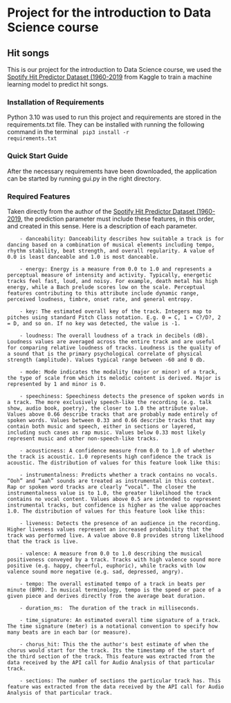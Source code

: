 # Project for the introduction to Data Science course
## Hit songs
This is our project for the introduction to Data Science course, we used the [Spotify Hit Predictor Dataset (1960-2019](https://www.kaggle.com/datasets/theoverman/the-spotify-hit-predictor-dataset/) from Kaggle to train a machine learning model to predict hit songs.

### Installation of Requirements
Python 3.10 was used to run this project and requirements are stored in the requirements.txt file. They can be installed with running the following command in the terminal <code> pip3 install -r requirements.txt</code>

### Quick Start Guide
After the necessary requirements have been downloaded, the application can be started by running gui.py in the right directory.


### Required Features
Taken directly from the author of the [Spotify Hit Predictor Dataset (1960-2019](https://www.kaggle.com/datasets/theoverman/the-spotify-hit-predictor-dataset/), the prediction parameter must include these features, in this order, and created in this sense. Here is a description of each parameter.

        - danceability: Danceability describes how suitable a track is for dancing based on a combination of musical elements including tempo, rhythm stability, beat strength, and overall regularity. A value of 0.0 is least danceable and 1.0 is most danceable. 
        
        - energy: Energy is a measure from 0.0 to 1.0 and represents a perceptual measure of intensity and activity. Typically, energetic tracks feel fast, loud, and noisy. For example, death metal has high energy, while a Bach prelude scores low on the scale. Perceptual features contributing to this attribute include dynamic range, perceived loudness, timbre, onset rate, and general entropy. 
        
        - key: The estimated overall key of the track. Integers map to pitches using standard Pitch Class notation. E.g. 0 = C, 1 = C?/D?, 2 = D, and so on. If no key was detected, the value is -1.
        
        - loudness: The overall loudness of a track in decibels (dB). Loudness values are averaged across the entire track and are useful for comparing relative loudness of tracks. Loudness is the quality of a sound that is the primary psychological correlate of physical strength (amplitude). Values typical range between -60 and 0 db. 
        
        - mode: Mode indicates the modality (major or minor) of a track, the type of scale from which its melodic content is derived. Major is represented by 1 and minor is 0.
        
        - speechiness: Speechiness detects the presence of spoken words in a track. The more exclusively speech-like the recording (e.g. talk show, audio book, poetry), the closer to 1.0 the attribute value. Values above 0.66 describe tracks that are probably made entirely of spoken words. Values between 0.33 and 0.66 describe tracks that may contain both music and speech, either in sections or layered, including such cases as rap music. Values below 0.33 most likely represent music and other non-speech-like tracks. 
        
        - acousticness: A confidence measure from 0.0 to 1.0 of whether the track is acoustic. 1.0 represents high confidence the track is acoustic. The distribution of values for this feature look like this:
        
        - instrumentalness: Predicts whether a track contains no vocals. “Ooh” and “aah” sounds are treated as instrumental in this context. Rap or spoken word tracks are clearly “vocal”. The closer the instrumentalness value is to 1.0, the greater likelihood the track contains no vocal content. Values above 0.5 are intended to represent instrumental tracks, but confidence is higher as the value approaches 1.0. The distribution of values for this feature look like this:
        
        - liveness: Detects the presence of an audience in the recording. Higher liveness values represent an increased probability that the track was performed live. A value above 0.8 provides strong likelihood that the track is live.
        
        - valence: A measure from 0.0 to 1.0 describing the musical positiveness conveyed by a track. Tracks with high valence sound more positive (e.g. happy, cheerful, euphoric), while tracks with low valence sound more negative (e.g. sad, depressed, angry).
        
        - tempo: The overall estimated tempo of a track in beats per minute (BPM). In musical terminology, tempo is the speed or pace of a given piece and derives directly from the average beat duration. 
        
        - duration_ms:  The duration of the track in milliseconds.
        
        - time_signature: An estimated overall time signature of a track. The time signature (meter) is a notational convention to specify how many beats are in each bar (or measure).
        
        - chorus_hit: This the the author's best estimate of when the chorus would start for the track. Its the timestamp of the start of the third section of the track. This feature was extracted from the data received by the API call for Audio Analysis of that particular track.
        
        - sections: The number of sections the particular track has. This feature was extracted from the data received by the API call for Audio Analysis of that particular track.
